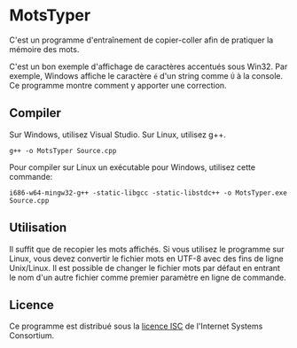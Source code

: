 ﻿# MotsTyper

C'est un programme d'entraînement de copier-coller afin de pratiquer la mémoire des mots. 

C'est un bon exemple d'affichage de caractères accentués sous Win32. Par exemple, Windows affiche le caractère `é` d'un string comme `Ú` à la console. Ce programme montre comment y apporter une correction. 

## Compiler

Sur Windows, utilisez Visual Studio. Sur Linux, utilisez g++. 

```
g++ -o MotsTyper Source.cpp
```

Pour compiler sur Linux un exécutable pour Windows, utilisez cette commande:
```
i686-w64-mingw32-g++ -static-libgcc -static-libstdc++ -o MotsTyper.exe Source.cpp
```

## Utilisation

Il suffit que de recopier les mots affichés. Si vous utilisez le programme sur Linux, vous devez convertir le fichier mots en UTF-8 avec des fins de ligne Unix/Linux. Il est possible de changer le fichier mots par défaut en entrant le nom d'un autre fichier comme premier paramètre en ligne de commande. 

## Licence

Ce programme est distribué sous la [licence ISC](https://choosealicense.com/licenses/isc/) de l'Internet Systems Consortium. 

